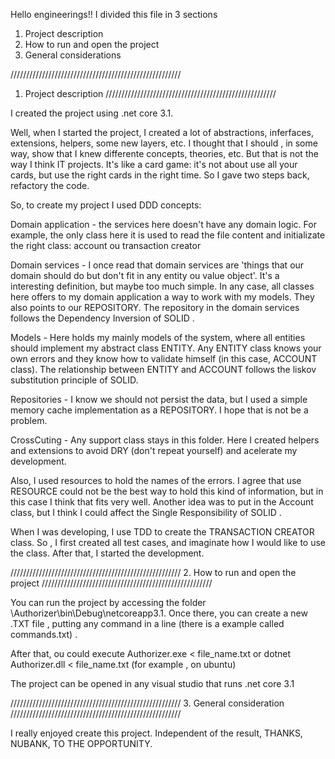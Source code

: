 Hello engineerings!! I divided this file in 3 sections

1. Project description
2. How to run and open the project
3. General considerations

//////////////////////////////////////////////////////
1. Project description
//////////////////////////////////////////////////////

I created the project using .net core 3.1. 

Well, when I started the project, I created a lot of abstractions, inferfaces, extensions, helpers, some new layers, etc. I thought that I should , in some way, show that I knew differente concepts, theories, etc. But that is not the way I think IT projects. It's like a card game: it's not about use all your cards, but use the right cards in the right time. So I gave two steps back, refactory the code.

So, to create my project I used DDD concepts:

Domain application - the services here doesn't have any domain logic. For example, the only class here it is used to read the file content and initializate the right class: account ou transaction creator

Domain services - I once read that domain services are 'things that our domain should do but don't fit in any entity ou value object'. It's a interesting definition, but maybe too much simple. In any case, all classes here offers to my domain application a way to work with my models. They also points to our REPOSITORY.  The repository in the domain services follows the Dependency Inversion of SOLID .

Models - Here holds my mainly models of the system, where all entities should implement my abstract class ENTITY. Any ENTITY class knows your own errors and they know how to validate himself (in this case, ACCOUNT class). The relationship between ENTITY and ACCOUNT follows the liskov substitution principle of SOLID.

Repositories - I know we should not persist the data, but I used a simple memory cache implementation as a REPOSITORY. I hope that is not be a problem.

CrossCuting - Any support class stays in this folder. Here I created helpers and extensions to avoid DRY (don't repeat yourself) and acelerate my development. 

Also, I used resources to hold the names of the errors. I agree that use RESOURCE could not be the best way to hold this kind of information, but in this case I think that fits very well. Another idea was to put in the Account class, but I think I could affect the Single Responsibility of SOLID .

When I was developing, I use TDD to create the TRANSACTION CREATOR class. So , I first created all test cases, and imaginate how I would like to use the class. After that, I started the development. 

//////////////////////////////////////////////////////
2. How to run and open the project
//////////////////////////////////////////////////////

You can run the project by accessing the folder \Authorizer\bin\Debug\netcoreapp3.1. Once there, you can create a new .TXT file , putting any command in a line (there is a example called commands.txt) .

After that, ou could execute Authorizer.exe < file_name.txt or dotnet Authorizer.dll < file_name.txt (for example , on ubuntu)

The project can be opened in any visual studio that runs .net core 3.1

//////////////////////////////////////////////////////
3. General consideration
//////////////////////////////////////////////////////

I really enjoyed create this project. Independent of the result, THANKS, NUBANK, TO THE OPPORTUNITY.